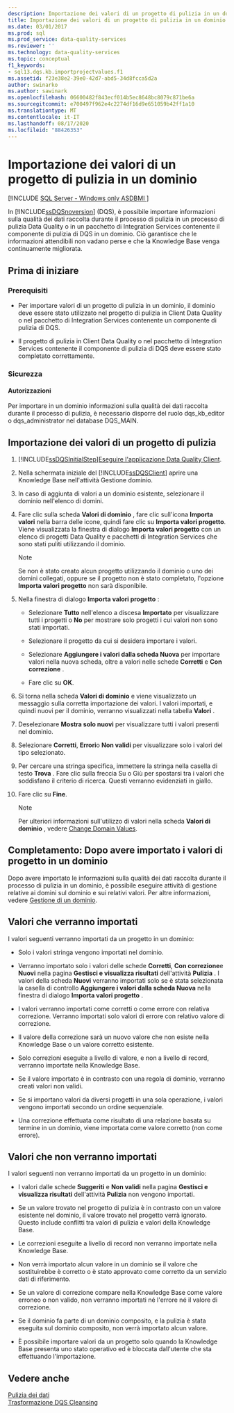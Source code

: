 ```yaml
---
description: Importazione dei valori di un progetto di pulizia in un dominio
title: Importazione dei valori di un progetto di pulizia in un dominio
ms.date: 03/01/2017
ms.prod: sql
ms.prod_service: data-quality-services
ms.reviewer: ''
ms.technology: data-quality-services
ms.topic: conceptual
f1_keywords:
- sql13.dqs.kb.importprojectvalues.f1
ms.assetid: f23e38e2-39e0-42d7-abd5-34d8fcca5d2a
author: swinarko
ms.author: sawinark
ms.openlocfilehash: 06600482f843ecf014b5ec8648bc8079c871be6a
ms.sourcegitcommit: e700497f962e4c2274df16d9e651059b42ff1a10
ms.translationtype: MT
ms.contentlocale: it-IT
ms.lasthandoff: 08/17/2020
ms.locfileid: "88426353"
---
```

# <a name="import-cleansing-project-values-into-a-domain"></a>Importazione dei valori di un progetto di pulizia in un dominio

[!INCLUDE [SQL Server - Windows only ASDBMI  ](../includes/applies-to-version/sqlserver.md)]

  In [!INCLUDE[ssDQSnoversion](../includes/ssdqsnoversion-md.md)] (DQS), è possibile importare informazioni sulla qualità dei dati raccolta durante il processo di pulizia in un processo di pulizia Data Quality o in un pacchetto di Integration Services contenente il componente di pulizia di DQS in un dominio. Ciò garantisce che le informazioni attendibili non vadano perse e che la Knowledge Base venga continuamente migliorata.  
  
##  <a name="before-you-begin"></a><a name="BeforeYouBegin"></a> Prima di iniziare  
  
###  <a name="prerequisites"></a><a name="Prerequisites"></a> Prerequisiti  
  
-   Per importare valori di un progetto di pulizia in un dominio, il dominio deve essere stato utilizzato nel progetto di pulizia in Client Data Quality o nel pacchetto di Integration Services contenente un componente di pulizia di DQS.  
  
-   Il progetto di pulizia in Client Data Quality o nel pacchetto di Integration Services contenente il componente di pulizia di DQS deve essere stato completato correttamente.  
  
###  <a name="security"></a><a name="Security"></a> Sicurezza  
  
####  <a name="permissions"></a><a name="Permissions"></a> Autorizzazioni  
 Per importare in un dominio informazioni sulla qualità dei dati raccolta durante il processo di pulizia, è necessario disporre del ruolo dqs_kb_editor o dqs_administrator nel database DQS_MAIN.  
  
##  <a name="import-cleansing-project-values"></a><a name="Import"></a> Importazione dei valori di un progetto di pulizia  
  
1.  [!INCLUDE[ssDQSInitialStep](../includes/ssdqsinitialstep-md.md)][Eseguire l'applicazione Data Quality Client](../data-quality-services/run-the-data-quality-client-application.md).  
  
2.  Nella schermata iniziale del [!INCLUDE[ssDQSClient](../includes/ssdqsclient-md.md)] aprire una Knowledge Base nell'attività Gestione dominio.  
  
3.  In caso di aggiunta di valori a un dominio esistente, selezionare il dominio nell'elenco di domini.  
  
4.  Fare clic sulla scheda **Valori di dominio** , fare clic sull'icona **Importa valori** nella barra delle icone, quindi fare clic su **Importa valori progetto**. Viene visualizzata la finestra di dialogo **Importa valori progetto** con un elenco di progetti Data Quality e pacchetti di Integration Services che sono stati puliti utilizzando il dominio.  
  
    > [!NOTE]  
    >   Se non è stato creato alcun progetto utilizzando il dominio o uno dei domini collegati, oppure se il progetto non è stato completato, l'opzione **Importa valori progetto** non sarà disponibile.  
  
5.  Nella finestra di dialogo **Importa valori progetto** :  
  
    -   Selezionare **Tutto** nell'elenco a discesa **Importato** per visualizzare tutti i progetti o **No** per mostrare solo progetti i cui valori non sono stati importati.  
  
    -   Selezionare il progetto da cui si desidera importare i valori.  
  
    -   Selezionare **Aggiungere i valori dalla scheda Nuova** per importare valori nella nuova scheda, oltre a valori nelle schede **Corretti** e **Con correzione** .  
  
    -   Fare clic su **OK**.  
  
6.  Si torna nella scheda **Valori di dominio** e viene visualizzato un messaggio sulla corretta importazione dei valori. I valori importati, e quindi nuovi per il dominio, verranno visualizzati nella tabella **Valori** .  
  
7.  Deselezionare **Mostra solo nuovi** per visualizzare tutti i valori presenti nel dominio.  
  
8.  Selezionare **Corretti**, **Errori**o **Non validi** per visualizzare solo i valori del tipo selezionato.  
  
9. Per cercare una stringa specifica, immettere la stringa nella casella di testo **Trova** . Fare clic sulla freccia Su o Giù per spostarsi tra i valori che soddisfano il criterio di ricerca. Questi verranno evidenziati in giallo.  
  
10. Fare clic su **Fine**.  
  
    > [!NOTE]  
    >   Per ulteriori informazioni sull'utilizzo di valori nella scheda **Valori di dominio** , vedere [Change Domain Values](../data-quality-services/change-domain-values.md).  
  
##  <a name="follow-up-after-importing-project-values-into-a-domain"></a><a name="FollowUp"></a> Completamento: Dopo avere importato i valori di progetto in un dominio  
 Dopo avere importato le informazioni sulla qualità dei dati raccolta durante il processo di pulizia in un dominio, è possibile eseguire attività di gestione relative ai domini sul dominio e sui relativi valori. Per altre informazioni, vedere [Gestione di un dominio](../data-quality-services/managing-a-domain.md).  
  
##  <a name="values-that-will-be-imported"></a><a name="Values"></a> Valori che verranno importati  
 I valori seguenti verranno importati da un progetto in un dominio:  
  
-   Solo i valori stringa vengono importati nel dominio.  
  
-   Verranno importato solo i valori delle schede **Corretti**, **Con correzione**e **Nuovi** nella pagina **Gestisci e visualizza risultati** dell'attività **Pulizia** . I valori della scheda **Nuovi** verranno importati solo se è stata selezionata la casella di controllo **Aggiungere i valori dalla scheda Nuova** nella finestra di dialogo **Importa valori progetto** .  
  
-   I valori verranno importati come corretti o come errore con relativa correzione. Verranno importati solo valori di errore con relativo valore di correzione.  
  
-   Il valore della correzione sarà un nuovo valore che non esiste nella Knowledge Base o un valore corretto esistente.  
  
-   Solo correzioni eseguite a livello di valore, e non a livello di record, verranno importate nella Knowledge Base.  
  
-   Se il valore importato è in contrasto con una regola di dominio, verranno creati valori non validi.  
  
-   Se si importano valori da diversi progetti in una sola operazione, i valori vengono importati secondo un ordine sequenziale.  
  
-   Una correzione effettuata come risultato di una relazione basata su termine in un dominio, viene importata come valore corretto (non come errore).  
  
##  <a name="values-that-will-not-be-imported"></a><a name="ValuesNot"></a> Valori che non verranno importati  
 I valori seguenti non verranno importati da un progetto in un dominio:  
  
-   I valori dalle schede **Suggeriti** e **Non validi** nella pagina **Gestisci e visualizza risultati** dell'attività **Pulizia** non vengono importati.  
  
-   Se un valore trovato nel progetto di pulizia è in contrasto con un valore esistente nel dominio, il valore trovato nel progetto verrà ignorato. Questo include conflitti tra valori di pulizia e valori della Knowledge Base.  
  
-   Le correzioni eseguite a livello di record non verranno importate nella Knowledge Base.  
  
-   Non verrà importato alcun valore in un dominio se il valore che sostituirebbe è corretto o è stato approvato come corretto da un servizio dati di riferimento.  
  
-   Se un valore di correzione compare nella Knowledge Base come valore erroneo o non valido, non verranno importati né l'errore né il valore di correzione.  
  
-   Se il dominio fa parte di un dominio composito, e la pulizia è stata eseguita sul dominio composito, non verrà importato alcun valore.  
  
-   È possibile importare valori da un progetto solo quando la Knowledge Base presenta uno stato operativo ed è bloccata dall'utente che sta effettuando l'importazione.  
  
## <a name="see-also"></a>Vedere anche  
 [Pulizia dei dati](../data-quality-services/data-cleansing.md)   
 [Trasformazione DQS Cleansing](../integration-services/data-flow/transformations/dqs-cleansing-transformation.md)  
  
  
